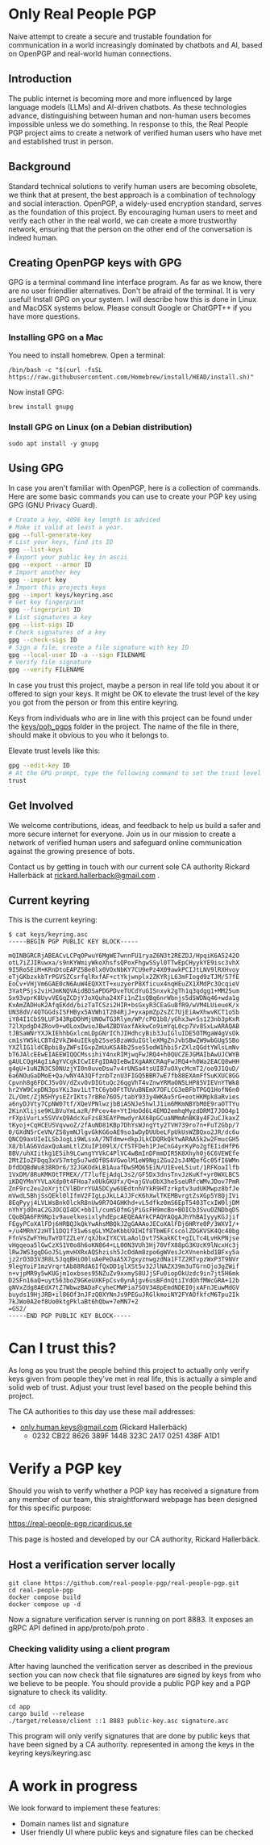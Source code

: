 # Only Real People PGP

Naive attempt to create a secure and trustable foundation for communication in a world increasingly dominated by chatbots and AI, based on OpenPGP and real-world human connections.

## Introduction

The public internet is becoming more and more influenced by large language models (LLMs) and AI-driven chatbots. As these technologies advance, distinguishing between human and non-human users becomes impossible unless we do something. In response to this, the Real People PGP project aims to create a network of verified human users who have met and established trust in person.

## Background

Standard technical solutions to verify human users are becoming obsolete, we think that at present, the best approach is a combination of technology and social interaction. OpenPGP, a widely-used encryption standard, serves as the foundation of this project. By encouraging human users to meet and verify each other in the real world, we can create a more trustworthy network, ensuring that the person on the other end of the conversation is indeed human.

## Creating OpenPGP keys with GPG

GPG is a terminal command line interface program. As far as we know, there are no user friendlier alternatives.
Don't be afraid of the terminal. It is very useful!
Install GPG on your system. I will describe how this is done in Linux and MacOSX systems below.
Please consult Google or ChatGPT++ if you have more questions. 

### Installing GPG on a Mac 

You need to install homebrew. Open a terminal:

```
/bin/bash -c "$(curl -fsSL https://raw.githubusercontent.com/Homebrew/install/HEAD/install.sh)"
```

Now install GPG:

```
brew install gnupg
```

### Install GPG on Linux (on a Debian distribution)

```
sudo apt install -y gnupg
```

## Using GPG

In case you aren't familiar with OpenPGP, here is a collection of commands.
Here are some basic commands you can use to create your PGP key using GPG (GNU Privacy Guard).

```bash
# Create a key, 4096 key length is adviced
# Make it valid at least a year.
gpg --full-generate-key
# List your keys, find its ID 
gpg --list-keys
# Export your public key in ascii
gpg --export --armor ID
# Import another key
gpg --import key
# Import this projects keys
gpg --import keys/keyring.asc
# Get key fingerprint
gpg --fingerprint ID
# List signatures a key
gpg --list-sigs ID
# Check signatures of a key
gpg --check-sigs ID
# Sign a file, create a file signature with key ID
gpg --local-user ID -a --sign FILENAME
# Verify file signature
gpg --verify FILENAME
```

In case you trust this project, maybe a person in real life told you about it or offered to sign your keys.
It might be OK to elevate the trust level of the key you got from the person or from this entire keyring.

Keys from individuals who are in line with this project can be found under the [keys/poh_pgps](https://github.com/real-people-pgp/real-people-pgp/tree/main/keys/poh_pgps) folder in the project.
The name of the file in there, should make it obvious to you who it belongs to.

Elevate trust levels like this:

```bash
gpg --edit-key ID
# At the GPG prompt, type the following command to set the trust level to ultimate:
trust
```

## Get Involved

We welcome contributions, ideas, and feedback to help us build a safer and more secure internet for everyone. Join us in our mission to create a network of verified human users and safeguard online communication against the growing presence of bots.

Contact us by getting in touch with our current sole CA authority Rickard Hallerbäck at 
rickard.hallerback@gmail.com .

## Current keyring

This is the current keyring:

```
$ cat keys/keyring.asc
-----BEGIN PGP PUBLIC KEY BLOCK-----

mQINBGRCRjABEACvLCPqOPwuY6MgWE7wnnFU1ryaZ6N3t2REZDJ/HpqiK6A5242O
otL7iZJIRuwxa/s9nKYWmiyWkoXhsfsQPoxFhgwSSyl0TTwEpCHyykYE9isc3vhX
9I5Ro5EiM+KRnDtoEAPZ5Be0lx0VOxNbKY7CU9ePz4X09awkPCIJtLNV9lRXHvoy
eTjGKbzxkbTrPGVSZCsrfqlRxfAF+ctYkjwnplx2ZKYRjL63mFIogd9zTJM/57fE
EoCv+VHjVm6GAE0cN6AuW4EQXXtT+xuzyerP8Xficux4nqHEuZX1XMdPc3OcqieV
3YatPSjs2viHJmKNQVAidBDSaPDGPDveTUCdYuGISnxvk2gTh1q3qdgg1+MM25um
Sx93vprK8UyvVEGqZCDjYJoXQuha24XFi1nZ1sQBq6nrWbnjs5dSWDNq46+wda1g
KxAmZADHuK2AfqEKdd/bizTaTCSzi2HIR+bsGxyR3CEaGuBfR9/wVM4LUieueK/x
UN38dV/4QTGGdsISFHByx5AVWh1T204RjJ+yxapmZp2sZC7UjEiAwXhwvKCT1oSb
iY84I1CbS9LUF343RpDOhMjUNOwTG3Rlym/WP/cPO1b8/yGhx3w+Ss123nb3pKxR
72lXpdgD4ZRov0+wOLoxDwsoJBw4ZBDVaxfAkkwCo9imYqL0cp7Vv8SxLwARAQAB
tJBSaWNrYXJkIEhhbGxlcmLDpGNrIChJIHdhcyBib3JuIGluIDE5OTMgaW4gVsOk
cm1sYW5kLCBTd2VkZW4uIEkgb25seSBzaWduIGtleXMgZnJvbSBwZW9wbGUgSSBo
YXZlIG1ldCBpbiByZWFsIGxpZmUuKSA8b25seS5odW1hbi5rZXlzQGdtYWlsLmNv
bT6JAlcEEwEIAEEWIQQCMssihiY4nxRIMjwqFwJRQ4+h0QUCZEJGMAIbAwUJCWYB
gAULCQgHAgIiAgYVCgkICwIEFgIDAQIeBwIXgAAKCRAqFwJRQ4+h0Wa2EACQ8wHH
g4gU+1uNZN3CS0NUzjYI0n0uveDsw7v4rUNSa4tsUI87uOXycMcmT2/oo9J1QuD/
6a6NOuGaDMoE+Qa/wNY4A3QFfznbTznU3FIGQ5BBR7wE7fb88EXAmFfSuKXUC8GG
Cpvnh8g6FDCJ5vOV/dZxvOvDIGtuQc26qgVhT4vZnwYRMaON5LHP85VIEVnYTWk8
hr2YW9CxpDN3psYKi3av1LtTtC6ybOFtTUVuBNEmX7OFLCG3eBFbTPGQ1HofN6n0
ZL/Omt/ZjN5HYysEZrIKts7rBRe76O5/tabY933y4WKAu5rG+eotHKMpk8aRvies
a6nyDJVty7CpNW07tf/XQeVPNlwzjbBiASNJe5hwlJ1im6MKmNBYbM0E9raOTTYu
2KinXlijse9KLBVuYmLazR/PPcev4e+YtIHoOd6L4EMO2emhqMyzdDRMI7JOO4p1
rFXpiVurLx5SVVxQ9AdcXuFzs83EAYPmwdyrAX68pGCuaNMmAnBK8y4F2uCJkaxZ
tKyoj+CqHCEUSVqvwoZ/2fAuND81KBp7DhYsWJngYty2TVH739ro7n+FuT2Gbp/7
0/GXdN5rCeVN/ZS8ymNJlgvGkKG6oAE9so1wDyDUUbeLFpUkUsWZBQxo2JR/dc6u
QNCQ9axUIeILSbJogLi9WLsxA/7NTdmw+dkpJLkCDQRkQkYwARAA5k2w2FmucGH5
X8/blAG6VdaxQuAamLtlZXuIP109lX/CfSTFDeh1PJeCnG4yrKyPo2gfEIidHfP6
8BV/uhXIitkg1E5ih9LCwngYYVkC4PlVC4wBmInDFmmDIR5K8Xhyh0j6C6VEWEfe
2MtZIoZFDqq3xV57mtg5u7wdOfBS4VGwolM1eW9NgiZGu22sJ4MQefGc05fI6WMn
DfdDQBdWu838ROr6/32JGKOdkLB1AuafDwSMQ65EiN/U1EveL5iut/1RFKoaIlfb
1VxDM/8RuKMKOtTFMEX//T7lufEjAdqL3s2/GF5Dx3dnsTnvJzKuKf+yr0WXLBCS
iKDQYMnYYVLaXdp0t4FHoa7x0UkGKUfx/Q+ajGVuObX3he5seURfcWMvJDov7PmR
ZnF9rc2eu2oXrjtCVlBDrrYUA5DCyw6UEdtnhVYkR9HTzrkptv3udUKMwpz8bfJe
mVwdL5BhjSsQEkl0lIfmV2FIgLpJkLLAJJFcK6hXwlTKEMBvrgtZsXGp5Y8QjIVi
8EqPyyj4LVLWsBnkOlckR8nUw9R7O4GHKhd+vL5dfkz0mS6EpT5403TcxIW0ljDM
nYhYjdOnaC2GJOCQI4DC+bbIl/cumSOfmGjPiGsFH9mcBo+BOICb3SvuOZNDbqDS
CQoBQA6FR9Np1v9auelkesixlyhdEpcAEQEAAYkCPAQYAQgAJhYhBAIyyyKGJjif
FEgyPCoXAlFDj6HRBQJkQkYwAhsMBQkJZgGAAAoJECoXAlFDj6HRYe0P/3WXVI/+
+/u4MRhY2zHT11DQ1f31w6sqGLYMZeKbbU9IHIf8TbWEFCscolZDGKVSK4Qc40bg
FfnVsZwFYHuTwYDTZZLeY/qXJbxIYXCVLaAolDvt7SkakKCt+gILTc4LvHkPNjse
vHgqeoa5lGwCzXS1V0o8h6oKN864+LL00N3VUh3Hj70VfX88pG3KUcK9lNcxHc3j
lRwJWS3gqDGoJ5LymvHXRxAQShzish5JcOdAm8zpo6gWVesJcXVnenkbd1BFxy5a
jz2rO3D3V3R8L5JqqBHiO0luAePeDaA5X7gxyznwgzdNa1FTZ2RTvpzWxP3T9NVr
9legYoiF1mzVrqrtAb88RdA6IfQxDD1glXSt5v32JlNAZX39m3uTGrnOjo3gZWif
n+vjpMR9y5wKUGjm1oxbses95NZuZv9xxmyS8UJjSFu0iopOkUzdc9in7jt5H6mk
D2SFn16aQ+uyt563boZ9GKeUXKFpCsv0ynAjgv6usBFdnQtiIYdOhfMWcGRA+12b
gNVxZdg8AEdX7tZ7WbwzBADaFcyheCMWPia7SOV348pEmdNDEI0jxAFnJEuwMdGV
buyds19HjJRB+il86Of3nJFzQ0XYNnJs9PEGuJRGlkmoiNY2FYAOfkfcM6Tpu2Ik
7kJWo0A2ef8Uo0ktgPklaBt6hQbw+7eMN7+2
=GS2/
-----END PGP PUBLIC KEY BLOCK-----
```

# Can I trust this?

As long as you trust the people behind this project to actually
only verify keys given from people they've met in real life,
this is actually a simple and solid web of trust. Adjust your
trust level based on the people behind this project.

The CA authorities to this day use these mail addresses:

* only.human.keys@gmail.com (Rickard Hallerbäck)
  * 0232 CB22 8626 389F 1448  323C 2A17 0251 438F A1D1

# Verify a PGP key

Should you wish to verify whether a PGP key has received a signature from any member of our team, this straightforward webpage has been designed for this specific purpose:

https://real-people-pgp.ricardicus.se

This page is hosted and developed by our CA authority, Rickard Hallerbäck.

## Host a verification server locally

```
git clone https://github.com/real-people-pgp/real-people-pgp.git
cd real-people-pgp
docker compose build
docker compose up -d
```

Now a signature verification server is running on port 8883.
It exposes an gRPC API defined in app/proto/poh.proto .

### Checking validity using a client program

After having launched the verification server as described in the previous section
you can now check that file signatures are signed by keys from who we believe to be people.
You should provide a public PGP key and a PGP signature to check
its validity. 

```
cd app
cargo build --release
./target/release/client ::1 8883 public-key.asc signature.asc 
```

This program will only verify signatures that are done by public keys
that have been signed by a CA authority. represented in among the 
keys in the keyring keys/keyring.asc

# A work in progress

We look forward to implement these features:

* Domain names list and signature
* User friendly UI where public keys and signature files can be checked



